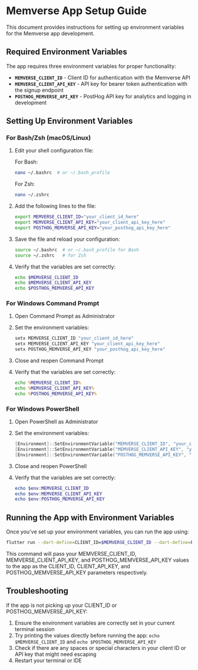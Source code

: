 # Memverse App Setup Guide

This document provides instructions for setting up environment variables for the Memverse app
development.

## Required Environment Variables

The app requires three environment variables for proper functionality:

- **`MEMVERSE_CLIENT_ID`** - Client ID for authentication with the Memverse API
- **`MEMVERSE_CLIENT_API_KEY`** - API key for bearer token authentication with the signup endpoint
- **`POSTHOG_MEMVERSE_API_KEY`** - PostHog API key for analytics and logging in development

## Setting Up Environment Variables

### For Bash/Zsh (macOS/Linux)

1. Edit your shell configuration file:

   For Bash:
   ```bash
   nano ~/.bashrc  # or ~/.bash_profile
   ```

   For Zsh:
   ```bash
   nano ~/.zshrc
   ```

2. Add the following lines to the file:
   ```bash
   export MEMVERSE_CLIENT_ID="your_client_id_here"
   export MEMVERSE_CLIENT_API_KEY="your_client_api_key_here"
   export POSTHOG_MEMVERSE_API_KEY="your_posthog_api_key_here"
   ```

3. Save the file and reload your configuration:
   ```bash
   source ~/.bashrc  # or ~/.bash_profile for Bash
   source ~/.zshrc   # for Zsh
   ```

4. Verify that the variables are set correctly:
   ```bash
   echo $MEMVERSE_CLIENT_ID
   echo $MEMVERSE_CLIENT_API_KEY
   echo $POSTHOG_MEMVERSE_API_KEY
   ```

### For Windows Command Prompt

1. Open Command Prompt as Administrator

2. Set the environment variables:
   ```cmd
   setx MEMVERSE_CLIENT_ID "your_client_id_here"
   setx MEMVERSE_CLIENT_API_KEY "your_client_api_key_here"
   setx POSTHOG_MEMVERSE_API_KEY "your_posthog_api_key_here"
   ```

3. Close and reopen Command Prompt

4. Verify that the variables are set correctly:
   ```cmd
   echo %MEMVERSE_CLIENT_ID%
   echo %MEMVERSE_CLIENT_API_KEY%
   echo %POSTHOG_MEMVERSE_API_KEY%
   ```

### For Windows PowerShell

1. Open PowerShell as Administrator

2. Set the environment variables:
   ```powershell
   [Environment]::SetEnvironmentVariable("MEMVERSE_CLIENT_ID", "your_client_id_here", "User")
   [Environment]::SetEnvironmentVariable("MEMVERSE_CLIENT_API_KEY", "your_client_api_key_here", "User")
   [Environment]::SetEnvironmentVariable("POSTHOG_MEMVERSE_API_KEY", "your_posthog_api_key_here", "User")
   ```

3. Close and reopen PowerShell

4. Verify that the variables are set correctly:
   ```powershell
   echo $env:MEMVERSE_CLIENT_ID
   echo $env:MEMVERSE_CLIENT_API_KEY
   echo $env:POSTHOG_MEMVERSE_API_KEY
   ```

## Running the App with Environment Variables

Once you've set up your environment variables, you can run the app using:

```bash
flutter run --dart-define=CLIENT_ID=$MEMVERSE_CLIENT_ID --dart-define=POSTHOG_MEMVERSE_API_KEY=$POSTHOG_MEMVERSE_API_KEY --flavor production --target lib/main_production.dart --dart-define=MEMVERSE_CLIENT_API_KEY=$MEMVERSE_CLIENT_API_KEY
```

This command will pass your MEMVERSE_CLIENT_ID, MEMVERSE_CLIENT_API_KEY, and
POSTHOG_MEMVERSE_API_KEY values to the app as the CLIENT_ID, CLIENT_API_KEY, and
POSTHOG_MEMVERSE_API_KEY parameters respectively.

## Troubleshooting

If the app is not picking up your CLIENT_ID or POSTHOG_MEMVERSE_API_KEY:

1. Ensure the environment variables are correctly set in your current terminal session
2. Try printing the values directly before running the app: `echo $MEMVERSE_CLIENT_ID` and
   `echo $POSTHOG_MEMVERSE_API_KEY`
3. Check if there are any spaces or special characters in your client ID or API key that might need
   escaping
4. Restart your terminal or IDE
